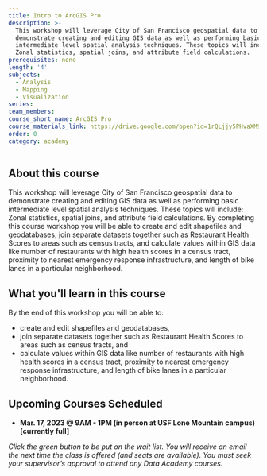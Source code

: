 ```yaml
---
title: Intro to ArcGIS Pro
description: >-
  This workshop will leverage City of San Francisco geospatial data to
  demonstrate creating and editing GIS data as well as performing basic
  intermediate level spatial analysis techniques. These topics will include:
  Zonal statistics, spatial joins, and attribute field calculations.
prerequisites: none
length: '4'
subjects:
  - Analysis
  - Mapping
  - Visualization
series:
team_members:
course_short_name: ArcGIS Pro
course_materials_link: https://drive.google.com/open?id=1rQLjjy5PHvaXM95qJcxc2Xzr6qDfIYfI
order: 0
category: academy
---
```

## About this course

This workshop will leverage City of San Francisco geospatial data to demonstrate creating and editing GIS data as well as performing basic intermediate level spatial analysis techniques. These topics will include: Zonal statistics, spatial joins, and attribute field calculations. By completing this course workshop you will be able to create and edit shapefiles and geodatabases, join separate datasets together such as Restaurant Health Scores to areas such as census tracts, and calculate values within GIS data like number of restaurants with high health scores in a census tract, proximity to nearest emergency response infrastructure, and length of bike lanes in a particular neighborhood.

## What you'll learn in this course

By the end of this workshop you will be able to:

* create and edit shapefiles and geodatabases,
* join separate datasets together such as Restaurant Health Scores to areas such as census tracts, and
* calculate values within GIS data like number of restaurants with high health scores in a census tract, proximity to nearest emergency response infrastructure, and length of bike lanes in a particular neighborhood.

## Upcoming Courses Scheduled

* **Mar. 17, 2023 @ 9AM - 1PM (in person at USF Lone Mountain campus) \[currently full\]**

*Click the green button to be put on the wait list. You will receive an email the next time the class is offered (and seats are available). You must seek your supervisor’s approval to attend any Data Academy courses.*
